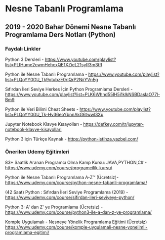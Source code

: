 # Nesne Tabanlı Programlama

## 2019 - 2020 Bahar Dönemi Nesne Tabanlı Programlama Ders Notları (Python)

### Faydalı Linkler

Python 3 Dersleri - https://www.youtube.com/playlist?list=PLIHume2cwmHehcxQE1XZieL21syR3m3tR

Python ile Nesne Tabanlı Programlama - https://www.youtube.com/playlist?list=PLQoYY0GU_Tk9otubzE0rIQrP2NiiYVnEg

Sıfırdan İleri Seviye Herkes İçin Python Programlama Dersleri - https://www.youtube.com/playlist?list=PLK6Whnd55IH5i1klkNSBDasIaO77l-Bm9

Python ile Veri Bilimi Cheat Sheets - https://www.youtube.com/playlist?list=PLQoYY0GU_Tk-Hv36eoYbnnAkG6twwl3Xu

Jupyter Notebook Klavye Kısayolları - https://defkey.com/tr/jupyter-notebook-klavye-kisayollari

Python 3 için Türkçe Kaynak - https://python-istihza.yazbel.com/

### Önerilen Udemy Eğitimleri

83+ Saatlik Aranan Programcı Olma Kamp Kursu: JAVA,PYTHON,C# - https://www.udemy.com/course/programcilik-kursu/

Python ile Nesne Tabanlı Programlama A-Z™ (Ücretsiz)- https://www.udemy.com/course/python-nesne-tabanli-programlama/

(42 Saat) Python : Sıfırdan İleri Seviye Programlama (2019) - https://www.udemy.com/course/sifirdan-ileri-seviyeye-python/

Python 3: A' dan Z' ye Programlama (Ücretsiz) - https://www.udemy.com/course/python3-ile-a-dan-z-ye-programlama/

Komple Uygulamalı - Nesneye Yönelik Programlama Eğitimi (Ücretsiz) https://www.udemy.com/course/komple-uygulamali-nesne-yonelimli-programlama-egitimi/
